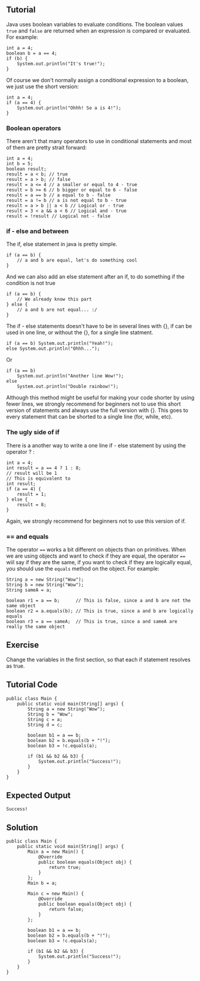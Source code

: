 Tutorial
--------

Java uses boolean variables to evaluate conditions. The boolean values `true` and `false` are returned when an expression is compared or evaluated.
For example:

    int a = 4;
    boolean b = a == 4;
    if (b) {
        System.out.println("It's true!");
    }

Of course we don't normally assign a conditional expression to a boolean, we just use the short version:

    int a = 4;
    if (a == 4) {
        System.out.println("Ohhh! So a is 4!");
    }

### Boolean operators

There aren't that many operators to use in conditional statements and most of them are pretty strait forward:

    int a = 4;
    int b = 5;
    boolean result;
    result = a < b; // true
    result = a > b; // false
    result = a <= 4 // a smaller or equal to 4 - true
    result = b >= 6 // b bigger or equal to 6 - false
    result = a == b // a equal to b - false
    result = a != b // a is not equal to b - true
    result = a > b || a < b // Logical or - true
    result = 3 < a && a < 6 // Logical and - true
    result = !result // Logical not - false

### if - else and between

The if, else statement in java is pretty simple.

    if (a == b) {
        // a and b are equal, let's do something cool
    }

And we can also add an else statement after an if, to do something if the condition is not true

    if (a == b) {
        // We already know this part
    } else {
        // a and b are not equal... :/
    }

The if - else statements doesn't have to be in several lines with {}, if can be used in one line, or without the {}, for a single line statment.

    if (a == b) System.out.println("Yeah!");
    else System.out.println("Ohhh...");

Or

    if (a == b)
        System.out.println("Another line Wow!");
    else
        System.out.println("Double rainbow!");

Although this method might be useful for making your code shorter by using fewer lines, we strongly recommend for beginners not to use this short version of statements and always use the full version with {}. This goes to every statement that can be shorted to a single line (for, while, etc).

### The ugly side of if

There is a another way to write a one line if - else statement by using the operator ? :

    int a = 4;
    int result = a == 4 ? 1 : 8;
    // result will be 1
    // This is equivalent to
    int result;
    if (a == 4) {
        result = 1;
    } else {
        result = 8;
    }

Again, we strongly recommend for beginners not to use this version of if.

### == and equals

The operator `==` works a bit different on objects than on primitives.
When we are using objects and want to check if they are equal, the operator `==` wiil say if they are the same, if you want to check if they are logically equal, you should use the `equals` method on the object. For example:

    String a = new String("Wow");
    String b = new String("Wow");
    String sameA = a;
    
    boolean r1 = a == b;      // This is false, since a and b are not the same object
    boolean r2 = a.equals(b); // This is true, since a and b are logically equals
    boolean r3 = a == sameA;  // This is true, since a and sameA are really the same object

Exercise
--------

Change the variables in the first section, so that each if statement resolves as true.

Tutorial Code
-------------

    public class Main {
        public static void main(String[] args) {
            String a = new String("Wow");
            String b = "Wow";
            String c = a;
            String d = c;

            boolean b1 = a == b;
            boolean b2 = b.equals(b + "!");
            boolean b3 = !c.equals(a);

            if (b1 && b2 && b3) {
                System.out.println("Success!");
            }
        }
    }

Expected Output
---------------

    Success!

Solution
--------

    public class Main {
        public static void main(String[] args) {
            Main a = new Main() {
                @Override
                public boolean equals(Object obj) {
                    return true;
                }
            };
            Main b = a;

            Main c = new Main() {
                @Override
                public boolean equals(Object obj) {
                    return false;
                }
            };

            boolean b1 = a == b;
            boolean b2 = b.equals(b + "!");
            boolean b3 = !c.equals(a);

            if (b1 && b2 && b3) {
                System.out.println("Success!");
            }
        }
    }

